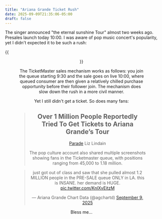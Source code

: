 ```yaml
---
title: "Ariana Grande Ticket Rush"
date: 2025-09-09T21:35:06-05:00
draft: false
---
```


The singer announced "the eternal sunshine Tour" almost two weeks ago. Presales launch today 10:00. I was aware of pop music concert's popularity, yet I didn't expected it to be such a rush:

{{<figure align="center" src="/eternal_sunshine/ariana_ticket_waitlist.jpeg" caption="Queue for getting a ticket in Chicago... The Chicago *United Center* stadium can holds up to 23500 audience." width="100%">}}

The TicketMaster sales mechanism works as follows: you join the queue starting 9:30 and the sale goes on live 10:00, where queued consumer are then given a relatively chilled purchase opportunity before their follower join. The mechanism does slow down the rush in a more civil manner.

Yet I still didn't get a ticket. So does many fans:

> ## Over 1 Million People Reportedly Tried To Get Tickets to Ariana Grande’s Tour
>
> [Parade](https://parade.com/news/over-1-million-people-reportedly-tried-to-get-tickets-to-ariana-grandes-tour) Liz Lindain
>
> The pop culture account also shared multiple screenshots showing fans in the Ticketmaster queue, with positions ranging from 45,000 to 1.18 million.

<blockquote class="twitter-tweet"><p lang="en" dir="ltr">just got out of class and saw that she pulled almost 1.2 MILLION people in the PRE-SALE queue ONLY in LA. this is INSANE. her demand is HUGE. <a href="https://t.co/KnlXvEitzM">pic.twitter.com/KnlXvEitzM</a></p>&mdash; Ariana Grande Chart Data (@agchartd) <a href="https://twitter.com/agchartd/status/1965499026490769593?ref_src=twsrc%5Etfw">September 9, 2025</a></blockquote> <script async src="https://platform.twitter.com/widgets.js" charset="utf-8"></script>

Bless me...
